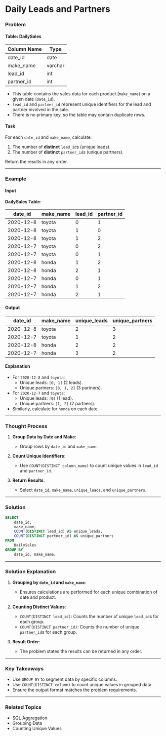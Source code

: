 # Daily Leads and Partners

### Problem

#### Table: DailySales

| Column Name | Type    |
|-------------|---------|
| date_id     | date    |
| make_name   | varchar |
| lead_id     | int     |
| partner_id  | int     |

- This table contains the sales data for each product (`make_name`) on a given date (`date_id`).
- `lead_id` and `partner_id` represent unique identifiers for the lead and partner involved in the sale.
- There is no primary key, so the table may contain duplicate rows.

#### Task

For each `date_id` and `make_name`, calculate:

1. The number of **distinct** `lead_id`s (unique leads).
2. The number of **distinct** `partner_id`s (unique partners).

Return the results in any order.

---

### Example

#### Input

**DailySales Table**:

| date_id   | make_name | lead_id | partner_id |
|-----------|-----------|---------|------------|
| 2020-12-8 | toyota    | 0       | 1          |
| 2020-12-8 | toyota    | 1       | 0          |
| 2020-12-8 | toyota    | 1       | 2          |
| 2020-12-7 | toyota    | 0       | 2          |
| 2020-12-7 | toyota    | 0       | 1          |
| 2020-12-8 | honda     | 1       | 2          |
| 2020-12-8 | honda     | 2       | 1          |
| 2020-12-7 | honda     | 0       | 1          |
| 2020-12-7 | honda     | 1       | 2          |
| 2020-12-7 | honda     | 2       | 1          |

#### Output

| date_id   | make_name | unique_leads | unique_partners |
|-----------|-----------|--------------|-----------------|
| 2020-12-8 | toyota    | 2            | 3               |
| 2020-12-7 | toyota    | 1            | 2               |
| 2020-12-8 | honda     | 2            | 2               |
| 2020-12-7 | honda     | 3            | 2               |

#### Explanation

- For `2020-12-8` and `toyota`:
  - Unique leads: `[0, 1]` (2 leads).
  - Unique partners: `[0, 1, 2]` (3 partners).
- For `2020-12-7` and `toyota`:
  - Unique leads: `[0]` (1 lead).
  - Unique partners: `[1, 2]` (2 partners).
- Similarly, calculate for `honda` on each date.

---

### Thought Process

1. **Group Data by Date and Make**:
   - Group rows by `date_id` and `make_name`.

2. **Count Unique Identifiers**:
   - Use `COUNT(DISTINCT column_name)` to count unique values in `lead_id` and `partner_id`.

3. **Return Results**:
   - Select `date_id`, `make_name`, `unique_leads`, and `unique_partners`.

---

### Solution

```sql
SELECT 
    date_id,
    make_name,
    COUNT(DISTINCT lead_id) AS unique_leads,
    COUNT(DISTINCT partner_id) AS unique_partners
FROM 
    DailySales
GROUP BY 
    date_id, make_name;
```

---

### Solution Explanation

1. **Grouping by `date_id` and `make_name`**:
   - Ensures calculations are performed for each unique combination of date and product.

2. **Counting Distinct Values**:
   - `COUNT(DISTINCT lead_id)`: Counts the number of unique `lead_id`s for each group.
   - `COUNT(DISTINCT partner_id)`: Counts the number of unique `partner_id`s for each group.

3. **Result Order**:
   - The problem states the results can be returned in any order.

---

### Key Takeaways

- Use `GROUP BY` to segment data by specific columns.
- Use `COUNT(DISTINCT column)` to count unique values in grouped data.
- Ensure the output format matches the problem requirements.

---

### Related Topics

- SQL Aggregation
- Grouping Data
- Counting Unique Values
